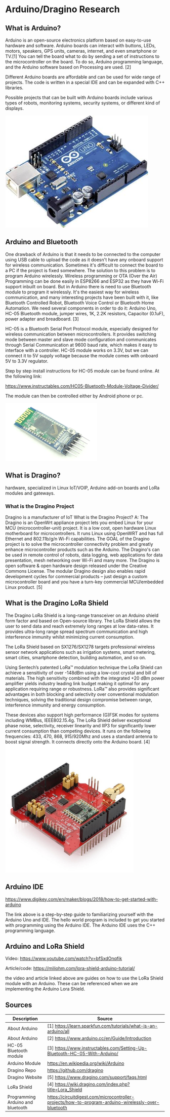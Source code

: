 # Arduino/Dragino Research

## What is Arduino?
Arduino is an open-source electronics platform based on easy-to-use hardware and software. Arduino boards can interact with buttons, LEDs, motors, speakers, GPS units, cameras, internet, and even smartphone or TV.[1] You can tell the board what to do by sending a set of instructions to the microcontroller on the board. To do so, Arduino programming language, and the Arduino software based on Processing are used. [2]


Different Arduino boards are affordable and can be used for wide range of projects. The code is written in a special IDE and can be expanded with C++ libraries.


Possible projects that can be built with Arduino boards include various types of robots, monitoring systems, security systems, or different kind of displays.


![img_3.png](../images/arduino.png)

## Arduino and Bluetooth
One drawback of Arduino is that it needs to be connected to the computer using USB cable to upload the code as it doesn't have any onboard support for wireless communication. Sometimes it's difficult to connect the board to a PC if the project is fixed somewhere. The solution to this problem is to program Arduino wirelessly. Wireless programming or OTA (Over the Air) Programming can be done easily in ESP8266 and ESP32 as they have Wi-Fi support inbuilt on board. But in Arduino there is need to use Bluetooth module to program it wirelessly. It's the easiest way for wireless communication, and many interesting projects have been built with it, like Bluetooth Controlled Robot, Bluetooth Voice Control or Bluetooth Home Automation. We need several components in order to do it: Arduino Uno, HC-05 Bluetooth module, jumper wires, 1K, 2.2K resistors, Capacitor (0.1uF), power adapter and breadboard. [3]


HC-05 is a Bluetooth Serial Port Protocol module, especially designed for wireless communication between microcontrollers. It provides switching mode between master and slave mode configuration and communicates through Serial Communication at 9600 baud rate, which makes it easy to interface with a controller. HC-05 module works on 3.3V, but we can connect it to 5V supply voltage because the module comes with onboard 5V to 3.3V regulator.

Step by step install instructions for HC-05 module can be found online. At the following link:

https://www.instructables.com/HC05-Bluetooth-Module-Voltage-Divider/

The module can then be controlled either by Android phone or pc.  

![img.png](../images/bluetooth.png)

## What is Dragino?
hardware, specialized in Linux IoT/VOIP, Arduino add-on boards and LoRa modules and gateways.


### What is the Dragino Project
Dragino is a manufacturer of IoT What is the Dragino Project?
A: The Dragino is an OpenWrt appliance project lets you embed Linux for your MCU (microcontroller-unit) project. It is a low cost, open hardware Linux motherboard for microcontrollers. It runs Linux using OpenWRT and has full Ethernet and 802.11b/g/n Wi-Fi capabilities.
The GOAL of the Dragino project is to solve the microcontroller connectivity problem and greatly enhance microcontroller products such as the Arduino.
The Dragino's can be used in remote control of robots, data logging, web applications for data presentation, mesh networking over Wi-Fi and many more.
The Dragino is open software & open hardware design released under the Creative Commons License. The modular Dragino design also enables rapid development cycles for commercial products – just design a custom microcontroller board and you have a turn-key commercial MCU/embedded Linux product. [5]

## What is the Dragino LoRa Shield
The Dragino LoRa Shield is a long-range transceiver on an Arduino shield form factor and based on Open-source library. The LoRa Shield allows the user to send data and reach extremely long ranges at low data-rates. It provides ultra-long range spread spectrum communication and high interference immunity whilst minimizing current consumption.

The LoRa Shield based on SX1276/SX1278 targets professional wireless sensor network applications such as irrigation systems, smart metering, smart cities, smartphone detection, building automation, and so on.

Using Sentech’s patented LoRa™ modulation technique the LoRa Shield can achieve a sensitivity of over -148dBm using a low-cost crystal and bill of materials. The high sensitivity combined with the integrated +20 dBm power amplifier yields industry leading link budget making it optimal for any application requiring range or robustness. LoRa™ also provides significant advantages in both blocking and selectivity over conventional modulation techniques, solving the traditional design compromise between range, interference immunity and energy consumption.

These devices also support high performance (G)FSK modes for systems including WMBus, IEEE802.15.4g. The LoRa Shield deliver exceptional phase noise, selectivity, receiver linearity and IIP3 for significantly lower current consumption than competing devices.
It runs on the following frequencies: 433, 470, 868, 915/920Mhz and uses a standard antenna to boost signal strength.
It connects directly onto the Arduino board. [4]
![img_1.png](../images/draguino.png)


## Arduino IDE
https://www.digikey.com/en/maker/blogs/2018/how-to-get-started-with-arduino


The link above is a step-by-step guide to familiarizing yourself with the Arduino Uno and IDE. The hello world program is included to get you started with programming using the Arduino IDE.
The Arduino IDE uses the C++ programming language.

## Arduino and LoRa Shield
Video: https://www.youtube.com/watch?v=bfSxdOnqfik


Article/code: https://miliohm.com/lora-shield-arduino-tutorial/


the video and article linked above are guides on how to use the LoRa Shield module with an Arduino. These can be referenced when we are implementing the Arduino Lora Shield.

## Sources
| Description | Source |
| --- | --- |
| About Arduino |[1] https://learn.sparkfun.com/tutorials/what-is-an-arduino/all   |
| About Arduino |[2] https://www.arduino.cc/en/Guide/Introduction |
| HC-05 Bluetooth module | [3] https://www.instructables.com/Setting-Up-Bluetooth-HC-05-With-Arduino/ |
| Arduino Module | https://en.wikipedia.org/wiki/Arduino |
| Dragino Repo | https://github.com/dragino |
| Dragino Website | [5] https://www.dragino.com/support/faqs.html |
| LoRa Shield | [4] https://wiki.dragino.com/index.php?title=Lora_Shield |
| Programming Arduino and bluetooth | https://circuitdigest.com/microcontroller-projects/how-to-program-arduino-wirelessly-over-bluetooth |


